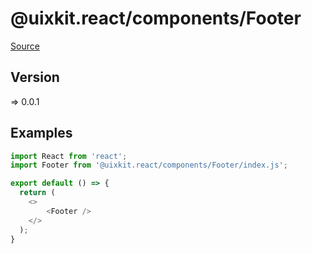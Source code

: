 # @uixkit.react/components/Footer

[Source](https://github.com/xizon/uix-kit-react/tree/main/src/client/components/Footer)

## Version

=> 0.0.1

## Examples

```js
import React from 'react';
import Footer from '@uixkit.react/components/Footer/index.js';

export default () => {
  return (
    <>
		<Footer />
    </>
  );
}

```